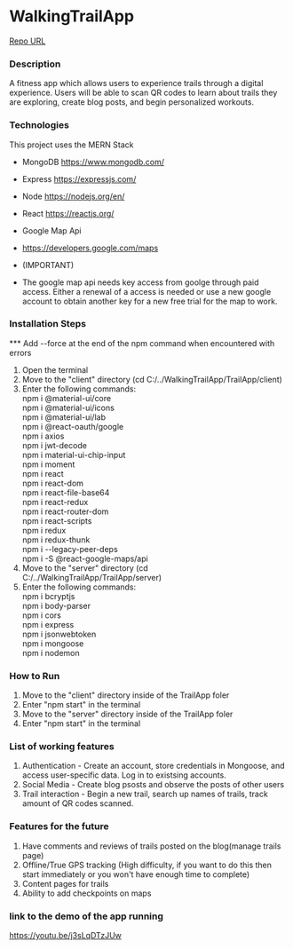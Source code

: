 # WalkingTrailApp

[Repo URL](https://github.com/GGC-SD/WalkingTrailApp.git)

### Description

A fitness app which allows users to experience trails through a digital experience. Users will be able to scan QR codes to learn about trails they are exploring, create blog posts, and begin personalized workouts.

### Technologies

This project uses the MERN Stack

- MongoDB
  https://www.mongodb.com/
- Express
  https://expressjs.com/
- Node
  https://nodejs.org/en/
- React
  https://reactjs.org/

- Google Map Api
- https://developers.google.com/maps
- (IMPORTANT)
- The google map api needs key access from goolge through paid access.
  Either a renewal of a access is needed or use a new google account to obtain another key for a new free trial for the map to work.

### Installation Steps

\*\*\* Add --force at the end of the npm command when encountered with errors

1. Open the terminal
2. Move to the "client" directory (cd C:/../WalkingTrailApp/TrailApp/client)
3. Enter the following commands:  
   npm i @material-ui/core  
   npm i @material-ui/icons  
   npm i @material-ui/lab  
   npm i @react-oauth/google  
   npm i axios  
   npm i jwt-decode  
   npm i material-ui-chip-input  
   npm i moment  
   npm i react  
   npm i react-dom  
   npm i react-file-base64  
   npm i react-redux  
   npm i react-router-dom  
   npm i react-scripts  
   npm i redux  
   npm i redux-thunk  
   npm i --legacy-peer-deps  
   npm i -S @react-google-maps/api
4. Move to the "server" directory (cd C:/../WalkingTrailApp/TrailApp/server)
5. Enter the following commands:  
   npm i bcryptjs  
   npm i body-parser  
   npm i cors  
   npm i express  
   npm i jsonwebtoken  
   npm i mongoose  
   npm i nodemon

### How to Run

1. Move to the "client" directory inside of the TrailApp foler
2. Enter "npm start" in the terminal
3. Move to the "server" directory inside of the TrailApp foler
4. Enter "npm start" in the terminal

### List of working features

1. Authentication - Create an account, store credentials in Mongoose, and access user-specific data. Log in to existsing accounts.
2. Social Media - Create blog psosts and observe the posts of other users
3. Trail interaction - Begin a new trail, search up names of trails, track amount of QR codes scanned.

### Features for the future

1. Have comments and reviews of trails posted on the blog(manage trails page)
2. Offline/True GPS tracking (High difficulty, if you want to do this then start immediately or you won't have enough time to complete)
3. Content pages for trails
4. Ability to add checkpoints on maps

### link to the demo of the app running

https://youtu.be/j3sLqDTzJUw
